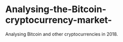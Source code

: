 # Analysing-the-Bitcoin-cryptocurrency-market-
Analysing Bitcoin and other cryptocurrencies in 2018.

